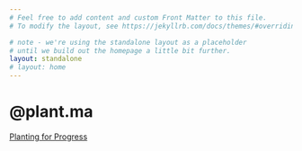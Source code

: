 ```yaml
---
# Feel free to add content and custom Front Matter to this file.
# To modify the layout, see https://jekyllrb.com/docs/themes/#overriding-theme-defaults

# note - we're using the standalone layout as a placeholder
# until we build out the homepage a little bit further.
layout: standalone
# layout: home
---
```


# @plant.ma

[Planting for Progress](/planting-for-progress)